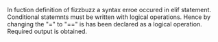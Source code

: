 In fuction definition of fizzbuzz a syntax erroe occured in elif statement.
Conditional statemnts must be written with logical operations.
Hence by changing the "=" to "==" is has been declared as a logical operation.
Required output is obtained.